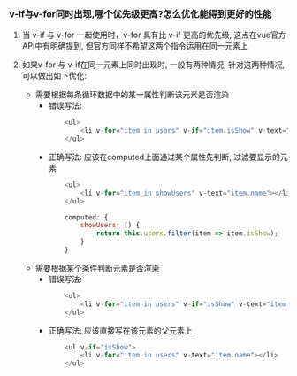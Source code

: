 ### v-if与v-for同时出现,哪个优先级更高?怎么优化能得到更好的性能
1. 当 v-if 与 v-for 一起使用时，v-for 具有比 v-if 更高的优先级, 这点在vue官方API中有明确提到, 但官方同样不希望这两个指令运用在同一元素上

2. 如果v-for 与 v-if在同一元素上同时出现时, 一般有两种情况, 针对这两种情况, 可以做出如下优化:
    - 需要根据每条循环数据中的某一属性判断该元素是否渲染
        - 错误写法:
            ```js
                <ul>
                    <li v-for="item in users" v-if="item.isShow" v-text="item.name"></li>
                </ul>
            ```
        - 正确写法:
            应该在computed上面通过某个属性先判断, 过滤要显示的元素
            ```js
                <ul>
                    <li v-for="item in showUsers" v-text="item.name"></li>
                </ul>

                computed: {
                    showUsers: () {
                        return this.users.filter(item => item.isShow);
                    }
                }
            ```
    - 需要根据某个条件判断元素是否渲染
        - 错误写法:
            ```js
                <ul>
                    <li v-for="item in users" v-if="isShow" v-text="item.name"></li>
                </ul>
            ```
        -  正确写法:
            应该直接写在该元素的父元素上
            ```js
                <ul v-if="isShow">
                    <li v-for="item in users" v-text="item.name"></li>
                </ul>
            ```

